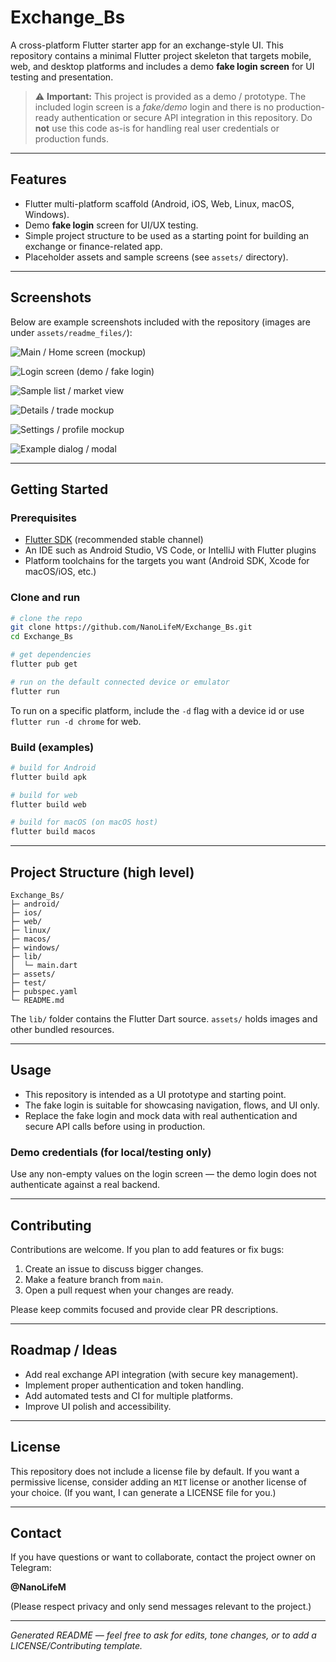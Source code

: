 # Exchange\_Bs

A cross-platform Flutter starter app for an exchange-style UI. This repository contains a minimal Flutter project skeleton that targets mobile, web, and desktop platforms and includes a demo **fake login screen** for UI testing and presentation.

> ⚠️ **Important:** This project is provided as a demo / prototype. The included login screen is a *fake/demo* login and there is no production-ready authentication or secure API integration in this repository. Do **not** use this code as-is for handling real user credentials or production funds.

---

## Features

* Flutter multi-platform scaffold (Android, iOS, Web, Linux, macOS, Windows).
* Demo **fake login** screen for UI/UX testing.
* Simple project structure to be used as a starting point for building an exchange or finance-related app.
* Placeholder assets and sample screens (see `assets/` directory).

---

## Screenshots

Below are example screenshots included with the repository (images are under `assets/readme_files/`):

![Main / Home screen (mockup)](assets/readme_files/image1.jpg)

![Login screen (demo / fake login)](assets/readme_files/image2.jpg)

![Sample list / market view](assets/readme_files/image3.jpg)

![Details / trade mockup](assets/readme_files/image4.jpg)

![Settings / profile mockup](assets/readme_files/image5.jpg)

![Example dialog / modal](assets/readme_files/image6.jpg)

---

## Getting Started

### Prerequisites

* [Flutter SDK](https://flutter.dev) (recommended stable channel)
* An IDE such as Android Studio, VS Code, or IntelliJ with Flutter plugins
* Platform toolchains for the targets you want (Android SDK, Xcode for macOS/iOS, etc.)

### Clone and run

```bash
# clone the repo
git clone https://github.com/NanoLifeM/Exchange_Bs.git
cd Exchange_Bs

# get dependencies
flutter pub get

# run on the default connected device or emulator
flutter run
```

To run on a specific platform, include the `-d` flag with a device id or use `flutter run -d chrome` for web.

### Build (examples)

```bash
# build for Android
flutter build apk

# build for web
flutter build web

# build for macOS (on macOS host)
flutter build macos
```

---

## Project Structure (high level)

```
Exchange_Bs/
├─ android/
├─ ios/
├─ web/
├─ linux/
├─ macos/
├─ windows/
├─ lib/
│  └─ main.dart
├─ assets/
├─ test/
├─ pubspec.yaml
└─ README.md
```

The `lib/` folder contains the Flutter Dart source. `assets/` holds images and other bundled resources.

---

## Usage

* This repository is intended as a UI prototype and starting point.
* The fake login is suitable for showcasing navigation, flows, and UI only.
* Replace the fake login and mock data with real authentication and secure API calls before using in production.

### Demo credentials (for local/testing only)

Use any non-empty values on the login screen — the demo login does not authenticate against a real backend.

---

## Contributing

Contributions are welcome. If you plan to add features or fix bugs:

1. Create an issue to discuss bigger changes.
2. Make a feature branch from `main`.
3. Open a pull request when your changes are ready.

Please keep commits focused and provide clear PR descriptions.

---

## Roadmap / Ideas

* Add real exchange API integration (with secure key management).
* Implement proper authentication and token handling.
* Add automated tests and CI for multiple platforms.
* Improve UI polish and accessibility.

---

## License

This repository does not include a license file by default. If you want a permissive license, consider adding an `MIT` license or another license of your choice. (If you want, I can generate a LICENSE file for you.)

---

## Contact

If you have questions or want to collaborate, contact the project owner on Telegram:

**@NanoLifeM**

(Please respect privacy and only send messages relevant to the project.)

---

*Generated README — feel free to ask for edits, tone changes, or to add a LICENSE/Contributing template.*
